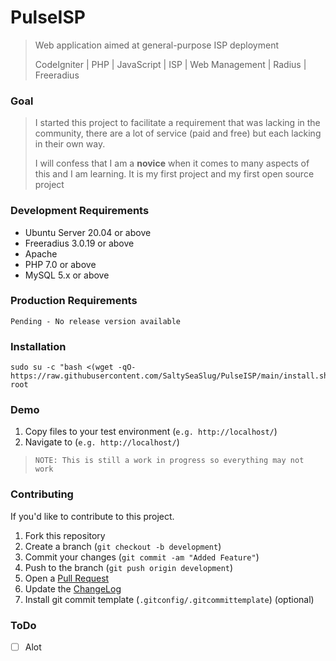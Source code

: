# PulseISP
 
> Web application aimed at general-purpose ISP deployment
>
> CodeIgniter | PHP | JavaScript | ISP | Web Management | Radius | Freeradius

### Goal
> I started this project to facilitate a requirement that was lacking in the community, 
> there are a lot of service (paid and free) but each lacking in their own way.
>
> I will confess that I am a **novice** when it comes to many aspects of this and I am learning.
> It is my first project and my first open source project

### Development Requirements
*   Ubuntu Server 20.04 or above
*   Freeradius 3.0.19 or above
*   Apache
*   PHP 7.0 or above
*   MySQL 5.x or above

### Production Requirements
``` shell
Pending - No release version available 
```

### Installation
```shell
sudo su -c "bash <(wget -qO- https://raw.githubusercontent.com/SaltySeaSlug/PulseISP/main/install.sh)" root
```

### Demo
1.  Copy files to your test environment (`e.g. http://localhost/`)
2.  Navigate to (`e.g. http://localhost/`)

> `NOTE: This is still a work in progress so everything may not work`

### Contributing
If you'd like to contribute to this project.
1.  Fork this repository
2.  Create a branch (`git checkout -b development`)
3.  Commit your changes (`git commit -am "Added Feature"`)
4.  Push to the branch (`git push origin development`)
5.  Open a [Pull Request][1]
6.  Update the [ChangeLog][2]
7.  Install git commit template (`.gitconfig/.gitcommittemplate`) (optional) 

[1]: https://github.com/SaltySeaSlug/PulseISP/pulls
[2]: https://github.com/SaltySeaSlug/PulseISP/blob/main/CHANGELOG.md

### ToDo
- [ ] Alot
